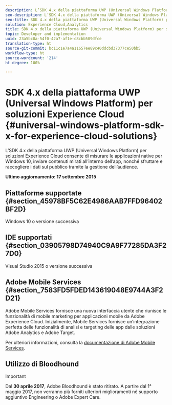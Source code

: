 ```yaml
---
description: L’SDK 4.x della piattaforma UWP (Universal Windows Platform) per soluzioni Experience Cloud consente di misurare le applicazioni native per Windows 10, inviare contenuti mirati all’interno dell’app, nonché sfruttare e raccogliere i dati sul pubblico tramite la gestione dell’audience.
seo-description: L’SDK 4.x della piattaforma UWP (Universal Windows Platform) per soluzioni Experience Cloud consente di misurare le applicazioni native per Windows 10, inviare contenuti mirati all’interno dell’app, nonché sfruttare e raccogliere i dati sul pubblico tramite la gestione dell’audience.
seo-title: SDK 4.x della piattaforma UWP (Universal Windows Platform) per soluzioni Experience Cloud
solution: Experience Cloud,Analytics
title: SDK 4.x della piattaforma UWP (Universal Windows Platform) per soluzioni Experience Cloud
topic: Developer and implementation
uuid: 23a5bc0a-54f0-42a7-af1e-c8cbb509dfce
translation-type: ht
source-git-commit: bc11c1e7a4a11657ee89c40ddcbd37377ce50bb5
workflow-type: ht
source-wordcount: '214'
ht-degree: 100%

---
```



# SDK 4.x della piattaforma UWP (Universal Windows Platform) per soluzioni Experience Cloud {#universal-windows-platform-sdk-x-for-experience-cloud-solutions}

L’SDK 4.x della piattaforma UWP (Universal Windows Platform) per soluzioni Experience Cloud consente di misurare le applicazioni native per Windows 10, inviare contenuti mirati all’interno dell’app, nonché sfruttare e raccogliere i dati sul pubblico tramite la gestione dell’audience.

**Ultimo aggiornamento: 17 settembre 2015**

## Piattaforme supportate {#section_45978BF5C62E4986AAB7FFD96402BF2D}

Windows 10 o versione successiva

## IDE supportati {#section_03905798D74940C9A9F77285DA3F27D0}

Visual Studio 2015 o versione successiva

## Adobe Mobile Services {#section_7583FD5FDED143619048E9744A3F2D21}

Adobe Mobile Services fornisce una nuova interfaccia utente che riunisce le funzionalità di mobile marketing per applicazioni mobile da Adobe Experience Cloud. Inizialmente, Mobile Services fornisce un’integrazione perfetta delle funzionalità di analisi e targeting delle app dalle soluzioni Adobe Analytics e Adobe Target.

Per ulteriori informazioni, consulta la [documentazione di Adobe Mobile Services](/help/using/home.md).

## Utilizzo di Bloodhound

>[!IMPORTANT]
>
>Dal **30 aprile 2017**, Adobe Bloodhound è stato ritirato. A partire dal 1° maggio 2017, non verranno più forniti ulteriori miglioramenti né supporto aggiuntivo Engineering o Adobe Expert Care.
